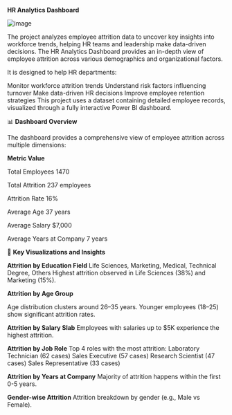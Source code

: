 **HR Analytics Dashboard**

![image](https://github.com/user-attachments/assets/2f673ef6-b2f4-42cb-a2e9-ddfa82ba2500)

The project analyzes employee attrition data to uncover key insights into workforce trends, helping HR teams and leadership make data-driven decisions. The HR Analytics Dashboard provides an in-depth view of employee attrition across various demographics and organizational factors.

It is designed to help HR departments:

Monitor workforce attrition trends
Understand risk factors influencing turnover
Make data-driven HR decisions
Improve employee retention strategies
This project uses a dataset containing detailed employee records, visualized through a fully interactive Power BI dashboard.

📊 **Dashboard Overview**

The dashboard provides a comprehensive view of employee attrition across multiple dimensions:


**Metric	Value**

Total Employees	1470

Total Attrition	237 employees

Attrition Rate	16%

Average Age	37 years

Average Salary	$7,000

Average Years at Company	7 years

🔎 **Key Visualizations and Insights**

**Attrition by Education Field**
Life Sciences, Marketing, Medical, Technical Degree, Others
Highest attrition observed in Life Sciences (38%) and Marketing (15%).

**Attrition by Age Group**

Age distribution clusters around 26–35 years.
Younger employees (18–25) show significant attrition rates.

**Attrition by Salary Slab**
Employees with salaries up to $5K experience the highest attrition.

**Attrition by Job Role**
Top 4 roles with the most attrition:
Laboratory Technician (62 cases)
Sales Executive (57 cases)
Research Scientist (47 cases)
Sales Representative (33 cases)

**Attrition by Years at Company**
Majority of attrition happens within the first 0-5 years.

**Gender-wise Attrition**
Attrition breakdown by gender (e.g., Male vs Female).
